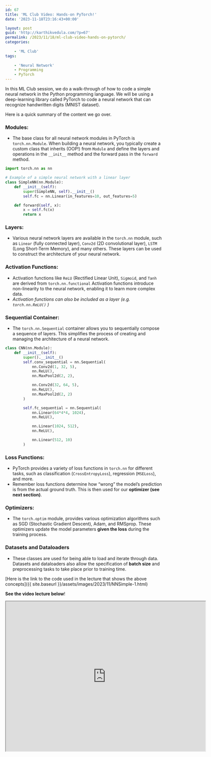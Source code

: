 ```yaml
---
id: 67
title: 'ML Club Video: Hands-on PyTorch!'
date: '2023-11-18T23:16:43+00:00'

layout: post
guid: 'http://karthikvedula.com/?p=67'
permalink: /2023/11/18/ml-club-video-hands-on-pytorch/
categories:
    
    - 'ML Club'
tags:
    
    - 'Neural Network'
    - Programming
    - PyTorch
---
```


In this ML Club session, we do a walk-through of how to code a simple neural network in the Python programming language. We will be using a deep-learning library called PyTorch to code a neural network that can recognize handwritten digits (MNIST dataset).

Here is a quick summary of the content we go over.

### Modules:

- The base class for all neural network modules in PyTorch is `torch.nn.Module`. When building a neural network, you typically create a custom class that inherits (OOP!) from `Module` and define the layers and operations in the `__init__` method and the forward pass in the `forward` method.

```python
import torch.nn as nn

# Example of a simple neural network with a linear layer
class SimpleNN(nn.Module):
    def __init__(self):
        super(SimpleNN, self).__init__()
        self.fc = nn.Linear(in_features=10, out_features=5)

    def forward(self, x):
        x = self.fc(x)
        return x
```

### Layers:

- Various neural network layers are available in the `torch.nn` module, such as `Linear` (fully connected layer), `Conv2d` (2D convolutional layer), `LSTM` (Long Short-Term Memory), and many others. These layers can be used to construct the architecture of your neural network.

### Activation Functions:

- Activation functions like `ReLU` (Rectified Linear Unit), `Sigmoid`, and `Tanh` are derived from `torch.nn.functional` Activation functions introduce non-linearity to the neural network, enabling it to learn more complex data.
- *Activation functions can also be included as a layer (e.g. `torch.nn.ReLU()` )*

### Sequential Container:

- The `torch.nn.Sequential` container allows you to sequentially compose a sequence of layers. This simplifies the process of creating and managing the architecture of a neural network.

```python
class CNN(nn.Module):
    def __init__(self):
        super().__init__()
        self.conv_sequential = nn.Sequential(
            nn.Conv2d(1, 32, 5),
            nn.ReLU(),
            nn.MaxPool2d(2, 2),

            nn.Conv2d(32, 64, 5),
            nn.ReLU(),
            nn.MaxPool2d(2, 2)
        )

        self.fc_sequential = nn.Sequential(
            nn.Linear(64*4*4, 1024),
            nn.ReLU(),

            nn.Linear(1024, 512),
            nn.ReLU(),

            nn.Linear(512, 10)
        )
```

### Loss Functions:

- PyTorch provides a variety of loss functions in `torch.nn` for different tasks, such as classification (`CrossEntropyLoss`), regression (`MSELoss`), and more.
- Remember loss functions determine how “wrong” the model’s prediction is from the actual ground truth. This is then used for our **optimizer (see next section)**.

### Optimizers:

- The `torch.optim` module, provides various optimization algorithms such as SGD (Stochastic Gradient Descent), Adam, and RMSprop. These optimizers update the model parameters **given the loss** during the training process.

### Datasets and Dataloaders

- These classes are used for being able to load and iterate through data. Datasets and dataloaders also allow the specification of **batch size** and preprocessing tasks to take place prior to training time.

[Here is the link to the code used in the lecture that shows the above concepts]({{ site.baseurl }}/assets/images/2023/11/NNSimple-1.html)

**See the video lecture below**!

<iframe allow="autoplay" height="480" loading="lazy" src="https://www.youtube.com/embed/QLIzJiltQsM" width="640" allowfullscreen></iframe>
